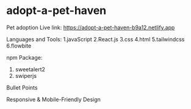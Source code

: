 # adopt-a-pet-haven
Pet adoption
Live link: https://adopt-a-pet-haven-b9a12.netlify.app



Languages and Tools:
1.javaScript
2.React.js
3.css
4.html
5.tailwindcss
6.flowbite



npm Package:
1. sweetalert2
2. swiperjs


Bullet Points

Responsive & Mobile-Friendly Design


